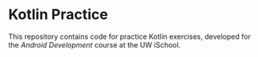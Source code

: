 # Kotlin Practice

This repository contains code for practice Kotlin exercises, developed for the _Android Development_ course at the UW iSchool.